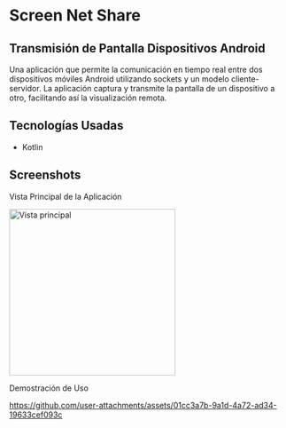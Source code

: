 
# Screen Net Share
##  Transmisión de Pantalla Dispositivos Android

Una aplicación que permite la comunicación en tiempo real entre dos dispositivos móviles Android utilizando sockets y un modelo cliente-servidor. La aplicación captura y transmite la pantalla de un dispositivo a otro, facilitando así la visualización remota.


## Tecnologías Usadas

- Kotlin


## Screenshots
Vista Principal de la Aplicación

<img src="https://github.com/user-attachments/assets/7c6e2fa6-cbcd-4ac9-bf2c-56be1e31a363" alt="Vista principal" width="300">

<br/>

Demostración de Uso

https://github.com/user-attachments/assets/01cc3a7b-9a1d-4a72-ad34-19633cef093c



